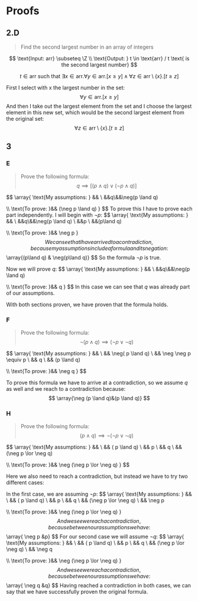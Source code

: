 # Proofs

## 2.D

>  Find the second largest number in an array of integers

$$
\text{Input: arr} \subseteq \Z \\
\text{Output: } t \in \text{arr} / t \text{ is the second largest number}
$$

$$
t \in \text{arr} \text{ such that } 
\exists x \in \text{arr}.
	\forall y \in \text{arr}.[x \ge y] 
	\land 
	\forall z \in \text{arr}\setminus\{x\}.[t \ge z ]
$$

First I select with x the largest number in the set:
$$
\forall y \in \text{arr}.[x \ge y] 
$$
And then I take out the largest element from the set and I choose the largest element in this new set, which would be the second largest element from the original set:
$$
\forall z \in \text{arr}\setminus\{x\}.[t \ge z ]
$$

## 3

### E

> Prove the following formula:
> $$
> q \implies [(p\land q) \lor (\neg p \land q)]
> $$


$$
\array{
\text{My assumptions: } && \\
&&q\\&&\neg(p \land q)

\\\\
\text{To prove: }&& (\neg p \land q)
}
$$
To prove this I have to prove each part independently. I will begin with $\neg p$:
$$
\array{
\text{My assumptions: } && \\
&&q\\&&\neg(p \land q) \\ &&p \\ &&(p\land q)

\\\\
\text{To prove: }&& \neg p
}
$$
We can see that I have arrived to a contradiction, because my assumptions include a formula and its negation:
$$
\array{(p\land q) & \neg(p\land q)}
$$
So the formula $\neg p$ is true.

Now we will prove $q$:
$$
\array{
\text{My assumptions: } && \\
&&q\\&&\neg(p \land q)

\\\\
\text{To prove: }&& q
}
$$
In this case we can see that $q$ was already part of our assumptions.

With both sections proven, we have proven that the formula holds.

### F

> Prove the following formula:
> $$
> \neg (p \land q) \implies (\neg p \lor \neg q)
> $$

$$
\array{
\text{My assumptions: } && \\
&& \neg( p \land q) \\ && \neg \neg p \equiv p \\ && q \\ && (p \land q)

\\\\
\text{To prove: }&& \neg q
}
$$

To prove this formula we have to arrive at a contradiction, so we assume $q$ as well and we reach to a contradiction because:
$$
\array{\neg (p \land q)&(p \land q)}
$$

 ### H

> Prove the following formula:
> $$
> (p \land q) \implies \neg (\neg p \lor \neg q)
> $$

$$
\array{
\text{My assumptions: } && \\
&& ( p \land q) \\ &&  p \\ && q \\ && (\neg p \lor \neg q)

\\\\
\text{To prove: }&& \neg (\neg p \lor \neg q)
}
$$

Here we also need to reach a contradiction, but instead we have to try two different cases:

In the first case, we are assuming $\neg p$:
$$
\array{
\text{My assumptions: } && \\
&& ( p \land q) \\ &&  p \\ && q \\ && (\neg p \lor \neg q) \\ && \neg p

\\\\
\text{To prove: }&& \neg (\neg p \lor \neg q)
}
$$
And we see we reach a contradiction, because between our assumptions we have:
$$
\array{ \neg p &p}
$$
For our second case we will assume $\neg q$:
$$
\array{
\text{My assumptions: } && \\
&& ( p \land q) \\ &&  p \\ && q \\ && (\neg p \lor \neg q) \\ && \neg q

\\\\
\text{To prove: }&& \neg (\neg p \lor \neg q)
}
$$
And we see we reach a contradiction, because between our assumptions we have:
$$
\array{ \neg q &q}
$$
Having reached a contradiction in both cases, we can say that we have successfully proven the original formula.